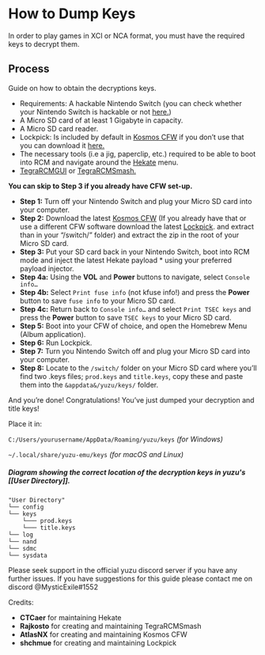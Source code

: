  How to Dump Keys
 ================
 In order to play games in XCI or NCA format, you must have the required keys to decrypt them.

 ## Process
Guide on how to obtain the decryptions keys.

* Requirements: A hackable Nintendo Switch (you can check whether your Nintendo Switch is hackable or not [here.](https://akdm.github.io/ssnc/checker/))
* A Micro SD card of at least 1 Gigabyte in capacity.
* A Micro SD card reader.
* Lockpick: Is included by default in [Kosmos CFW](https://github.com/AtlasNX/Kosmos/releases) if you don’t use that you can download it [here.](https://github.com/shchmue/Lockpick/releases/download/v1.2/Lockpick.nro)
* The necessary tools (i.e a jig, paperclip, etc.) required to be able to boot into RCM and navigate around the [Hekate](https://github.com/CTCaer/hekate/releases/download/v4.6/hekate_ctcaer_4.6.zip) 
  menu.
* [TegraRCMGUI](https://github.com/eliboa/TegraRcmGUI/releases/download/2.4/TegraRcmGUI_v2.4_Installer.msi) or [TegraRCMSmash.](https://files.sshnuke.net/TegraRcmSmash1213.zip)

**You can skip to Step 3 if you already have CFW set-up.**
* **Step 1:** Turn off your Nintendo Switch and plug your Micro SD card into your computer.
* **Step 2:** Download the latest [Kosmos CFW](https://github.com/AtlasNX/Kosmos/releases) (If you already have that or use a different CFW software download the latest [Lockpick](https://github.com/shchmue/Lockpick/releases/download/v1.2/Lockpick.nro). and extract than in your “/switch/” folder) and extract the zip in the root of your Micro SD card.
* **Step 3:** Put your SD card back in your Nintendo Switch, boot into RCM mode and inject the latest Hekate payload * using your preferred payload injector.
* **Step 4a:** Using the **VOL** and **Power** buttons to navigate, select `Console info…`
* **Step 4b:** Select `Print fuse info` (not kfuse info!) and press the **Power** button to save `fuse info` to your Micro SD card.
* **Step 4c:** Return back to `Console info…`  and select `Print TSEC keys` and press the **Power** button to save `TSEC keys` to your Micro SD card.
* **Step 5:** Boot into your CFW of choice, and open the Homebrew Menu (Album application).
* **Step 6:** Run Lockpick.
* **Step 7:** Turn you Nintendo Switch off and plug your Micro SD card into your computer.
* **Step 8:** Locate to the `/switch/` folder on your Micro SD card where you’ll find two .keys files; `prod.keys` and `title.keys`, copy these and paste them into the `&appdata&/yuzu/keys/` folder.

And you’re done! Congratulations! You’ve just dumped your decryption and title keys!

Place it in:

 `C:/Users/yourusername/AppData/Roaming/yuzu/keys` _(for Windows)_
 
 `~/.local/share/yuzu-emu/keys` _(for macOS and Linux)_

##### Diagram showing the correct location of the decryption keys in yuzu's [[User Directory]].

```
"User Directory"
└── config
└── keys
    └─── prod.keys
    └─── title.keys
└── log
└── nand
└── sdmc
└── sysdata
```
Please seek support in the official yuzu discord server if you have any further issues.
If you have suggestions for this guide please contact me on discord @MysticExile#1552

Credits:

* **CTCaer** for maintaining Hekate
* **Rajkosto** for creating and maintaining TegraRCMSmash
* **AtlasNX** for creating and maintaining Kosmos CFW
* **shchmue** for creating and maintaining Lockpick
 

